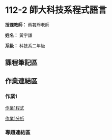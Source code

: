 # 112-2 師大科技系程式語言

**授課教師：** 蔡芸琤老師

**姓名：** 黃宇謙

**系級：** 科技系二年級

## 課程筆記區
## 作業連結區
### 作業1
[作業1程式](https://github.com/ArthurArthurArthur0817/Programming-Language/blob/main/HW1.py)

[作業1分析](https://github.com/ArthurArthurArthur0817/Programming-Language/blob/main/HW1_%E5%85%A8%E7%90%83%E5%90%84%E5%A4%A7%E6%B4%B2%E7%A4%BE%E7%BE%A4%E5%AA%92%E9%AB%94%E4%BD%BF%E7%94%A8%E6%8E%92%E8%A1%8C%E5%88%86%E6%9E%90.pdf)
### 專題連結區

